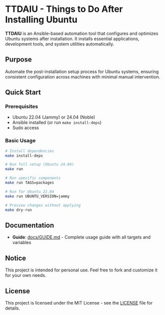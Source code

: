 # TTDAIU - Things to Do After Installing Ubuntu

**TTDAIU** is an Ansible-based automation tool that configures and optimizes Ubuntu systems after installation. It installs essential applications, development tools, and system utilities automatically.

## Purpose

Automate the post-installation setup process for Ubuntu systems, ensuring consistent configuration across machines with minimal manual intervention.

## Quick Start

### Prerequisites
- Ubuntu 22.04 (Jammy) or 24.04 (Noble)
- Ansible installed (or run `make install-deps`)
- Sudo access

### Basic Usage

```bash
# Install dependencies
make install-deps

# Run full setup (Ubuntu 24.04)
make run

# Run specific components
make run TAGS=packages

# Run for Ubuntu 22.04
make run UBUNTU_VERSION=jammy

# Preview changes without applying
make dry-run
```

## Documentation

- **Guide**: [docs/GUIDE.md](docs/GUIDE.md) - Complete usage guide with all targets and variables

## Notice

This project is intended for personal use. Feel free to fork and customize it for your own needs.

## License

This project is licensed under the MIT License - see the [LICENSE](LICENSE) file for details.
